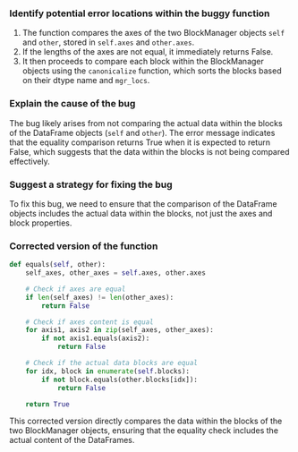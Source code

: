 ### Identify potential error locations within the buggy function
1. The function compares the axes of the two BlockManager objects `self` and `other`, stored in `self.axes` and `other.axes`.
2. If the lengths of the axes are not equal, it immediately returns False.
3. It then proceeds to compare each block within the BlockManager objects using the `canonicalize` function, which sorts the blocks based on their dtype name and `mgr_locs`.

### Explain the cause of the bug
The bug likely arises from not comparing the actual data within the blocks of the DataFrame objects (`self` and `other`). The error message indicates that the equality comparison returns True when it is expected to return False, which suggests that the data within the blocks is not being compared effectively.

### Suggest a strategy for fixing the bug
To fix this bug, we need to ensure that the comparison of the DataFrame objects includes the actual data within the blocks, not just the axes and block properties.

### Corrected version of the function
```python
def equals(self, other):
    self_axes, other_axes = self.axes, other.axes

    # Check if axes are equal
    if len(self_axes) != len(other_axes):
        return False

    # Check if axes content is equal
    for axis1, axis2 in zip(self_axes, other_axes):
        if not axis1.equals(axis2):
            return False

    # Check if the actual data blocks are equal
    for idx, block in enumerate(self.blocks):
        if not block.equals(other.blocks[idx]):
            return False

    return True
```

This corrected version directly compares the data within the blocks of the two BlockManager objects, ensuring that the equality check includes the actual content of the DataFrames.